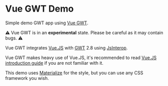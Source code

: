 # Vue GWT Demo

Simple demo GWT app using [Vue GWT](https://github.com/Axellience/vue-gwt).

:warning: Vue GWT is in an **experimental** state.
Please be careful as it may contain bugs. :warning:

Vue GWT integrates [Vue.JS](https://vuejs.org/) with [GWT](http://www.gwtproject.org/) 2.8 using [JsInterop](https://docs.google.com/document/d/10fmlEYIHcyead_4R1S5wKGs1t2I7Fnp_PaNaa7XTEk0/view).

Vue GWT makes heavy use of Vue.JS, it's recommended to read [Vue.JS introduction guide](https://vuejs.org/v2/guide/) if you are not familiar with it.

This demo uses [Materialize](http://materializecss.com) for the style, but you can use any CSS framework you wish.